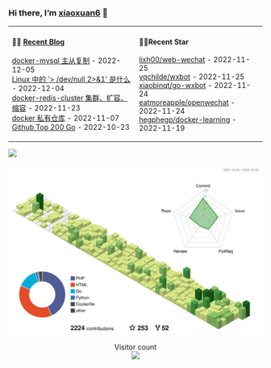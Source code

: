 ### Hi there, I’m [xiaoxuan6](https://xiaoxuan6.github.io/) 👋 

<table width="800px">
<tr>

<td valign="top" width="50%">

#### 🤹‍♀️ <a href="https://xiaoxuan6.github.io/" target="_blank">Recent Blog</a>

<!-- blog starts -->
<a href='https://xiaoxuan6.github.io/posts/68142548.html' target='_blank'>docker-mysql 主从复制</a> - 2022-12-05<br/>
<a href='https://xiaoxuan6.github.io/posts/1098e2cb.html' target='_blank'>Linux 中的 '> /dev/null 2>&1' 是什么</a> - 2022-12-04<br/>
<a href='https://xiaoxuan6.github.io/posts/554db5ac.html' target='_blank'>docker-redis-cluster 集群、扩容、缩容</a> - 2022-11-23<br/>
<a href='https://xiaoxuan6.github.io/posts/9f48367d.html' target='_blank'>docker 私有仓库</a> - 2022-11-07<br/>
<a href='https://xiaoxuan6.github.io/posts/9483327d.html' target='_blank'>Github Top 200 Go</a> - 2022-10-23<br/>

<!-- blog ends -->

</td>

<td valign="top" width="50%">

#### 🤹‍♀️Recent Star

<!-- Star starts -->
<a href='https://github.com/lixh00/web-wechat' target='_blank'>lixh00/web-wechat</a> - 2022-11-25<br/>
<a href='https://github.com/yqchilde/wxbot' target='_blank'>yqchilde/wxbot</a> - 2022-11-25<br/>
<a href='https://github.com/xiaobinqt/go-wxbot' target='_blank'>xiaobinqt/go-wxbot</a> - 2022-11-24<br/>
<a href='https://github.com/eatmoreapple/openwechat' target='_blank'>eatmoreapple/openwechat</a> - 2022-11-24<br/>
<a href='https://github.com/hegphegp/docker-learning' target='_blank'>hegphegp/docker-learning</a> - 2022-11-19<br/>

<!-- Star ends -->

</td>
</tr>

</table>

![](https://activity-graph.herokuapp.com/graph?username=xiaoxuan6&theme=redical)

<picture>
  <source media="(prefers-color-scheme: dark)" srcset="https://raw.githubusercontent.com/xiaoxuan6/xiaoxuan6/master/profile-3d-contrib/profile-night-green.svg">
  <img alt="Shows an illustrated sun in light color mode and a moon with stars in dark color mode." src="https://raw.githubusercontent.com/xiaoxuan6/xiaoxuan6/master/profile-3d-contrib/profile-green.svg">
</picture>

<p align="center"> 
  Visitor count<br>
  <img src="https://profile-counter.glitch.me/xiaoxuan6/count.svg" />
</p>
